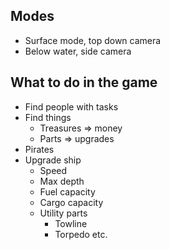 ## Modes
  * Surface mode, top down camera
  * Below water,  side camera

## What to do in the game
  * Find people with tasks
  * Find things
    * Treasures => money
    * Parts => upgrades
  * Pirates
  * Upgrade ship
    * Speed
    * Max depth
    * Fuel capacity
    * Cargo capacity
    * Utility parts
      * Towline
      * Torpedo etc.
